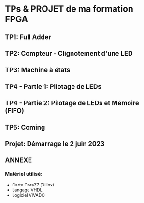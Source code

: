 # TPs & PROJET de ma formation FPGA

## TP1: Full Adder
## TP2: Compteur - Clignotement d'une LED
## TP3: Machine à états
## TP4 - Partie 1: Pilotage de LEDs
## TP4 - Partie 2: Pilotage de LEDs et Mémoire (FIFO)
## TP5: Coming
## Projet: Démarrage le 2 juin 2023

## ANNEXE
### Matériel utilisé:
* Carte CoraZ7 (Xilinx)
* Langage VHDL
* Logiciel VIVADO
